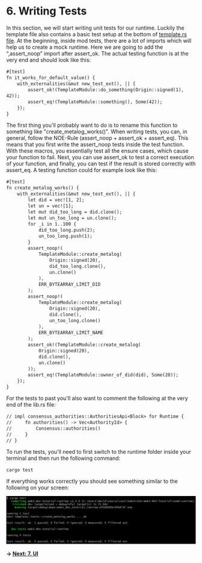 # 6. Writing Tests

In this section, we will start writing unit tests for our runtime. Luckily the template file also contains a basic test setup at the bottom of [template.rs file]( ../node/runtime/src/template.rs). At the beginning, inside mod tests, there are a lot of imports which will help us to create a mock runtime. Here we are going to add the “,assert_noop” import after assert_ok. 
The actual testing function is at the very end and should look like this:
```
#[test]
fn it_works_for_default_value() {
    with_externalities(&mut new_test_ext(), || {
        assert_ok!(TemplateModule::do_something(Origin::signed(1), 42));
        assert_eq!(TemplateModule::something(), Some(42));
    });
}
```
The first thing you'll probably want to do is to rename this function to something like "create_metalog_works()". When writing tests, you can, in general, follow the NOE-Rule (assert_noop + assert_ok + assert_eq). This means that you first write the assert_noop tests inside the test function. With these macros, you essentially test all the ensure cases, which cause your function to fail. Next, you can use assert_ok to test a correct execution of your function, and finally, you can test if the result is stored correctly with assert_eq. A testing function could for example look like this:  
```
#[test]
fn create_metalog_works() {
    with_externalities(&mut new_test_ext(), || {
        let did = vec![1, 2];
        let un = vec![1];
        let mut did_too_long = did.clone();
        let mut un_too_long = un.clone();
        for _i in 1..100 {
            did_too_long.push(2);
            un_too_long.push(1);
        }
        assert_noop!(
            TemplateModule::create_metalog(
                Origin::signed(20),
                did_too_long.clone(),
                un.clone()
            ),
            ERR_BYTEARRAY_LIMIT_DID
        );
        assert_noop!(
            TemplateModule::create_metalog(
                Origin::signed(20),
                did.clone(),
                un_too_long.clone()
            ),
            ERR_BYTEARRAY_LIMIT_NAME
        );
        assert_ok!(TemplateModule::create_metalog(
            Origin::signed(20),
            did.clone(),
            un.clone()
        ));
        assert_eq!(TemplateModule::owner_of_did(did), Some(20));
    });
}
```
For the tests to past you'll also want to comment the following at the very end of the lib.rs file:
```
// impl consensus_authorities::AuthoritiesApi<Block> for Runtime {
//     fn authorities() -> Vec<AuthorityId> {
//         Consensus::authorities()
//     }
// }
```
To run the tests, you'll need to first switch to the runtime folder inside your terminal and then run the following command:
```
cargo test
```
If everything works correctly you should see something similar to the following on your screen:

<img src="./images/tests_1.png" width="600px">

**-> [Next: 7. UI](./7_ui.md)**
